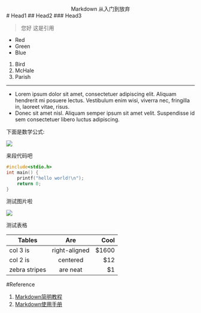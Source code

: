 <div align = center>Markdown 从入门到放弃</div>
# Head1
## Head2
### Head3

> 您好
> 这是引用 

-   Red
-   Green
-   Blue

1.  Bird
2.  McHale
3.  Parish

---

*   Lorem ipsum dolor sit amet, consectetuer adipiscing elit.
    Aliquam hendrerit mi posuere lectus. Vestibulum enim wisi,
    viverra nec, fringilla in, laoreet vitae, risus.
*   Donec sit amet nisl. Aliquam semper ipsum sit amet velit.
    Suspendisse id sem consectetuer libero luctus adipiscing.

下面是数学公式:


![](http://latex.codecogs.com/gif.latex?x=\\frac{-b\\pm\\sqrt{b^2-4ac}}{2a})


来段代码吧
```c
#include<stdio.h>
int main() {
    printf("hello world!\n");
    return 0;
}
```

测试图片啦

![](https://www.python.org/static/img/python-logo.png)

测试表格 

| Tables        | Are           | Cool  |
| ------------- |:-------------:| -----:|
| col 3 is      | right-aligned | $1600 |
| col 2 is      | centered      |   $12 |
| zebra stripes | are neat      |    $1 |

#Reference
1. [Markdown简明教程](http://www.jianshu.com/p/1e402922ee32/)
2. [Markdown使用手册](http://www.appinn.com/markdown/)
